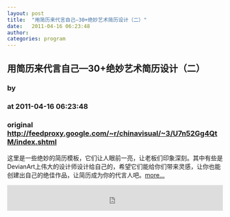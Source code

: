 ```yaml
---
layout: post
title:  "用简历来代言自己—30+绝妙艺术简历设计（二）"
date:   2011-04-16 06:23:48
author: 
categories: program
---
```


## 用简历来代言自己—30+绝妙艺术简历设计（二）
### by 
### at 2011-04-16 06:23:48
### original <http://feedproxy.google.com/~r/chinavisual/~3/U7n52Gg4QtM/index.shtml>

这里是一些绝妙的简历模板，它们让人眼前一亮，让老板们印象深刻。其中有些是DevianArt上伟大的设计师设计给自己的，希望它们能给你们带来灵感，让你也能创建出自己的绝佳作品，让简历成为你的代言人吧。<a href="http://c.chinavisual.com/2011/04/15/c76034/index.shtml">more...</a><p><iframe src="http://feedads.g.doubleclick.net/~ah/f/5pvdjufjm5rag96i0dvs8he5qc/468/60#http%3A%2F%2Fc.chinavisual.com%2F2011%2F04%2F15%2Fc76034%2Findex.shtml" width="100%" height="60" frameborder="0" scrolling="no" marginwidth="0" marginheight="0"></iframe></p><img src="http://feeds.feedburner.com/~r/chinavisual/~4/U7n52Gg4QtM" height="1" width="1">